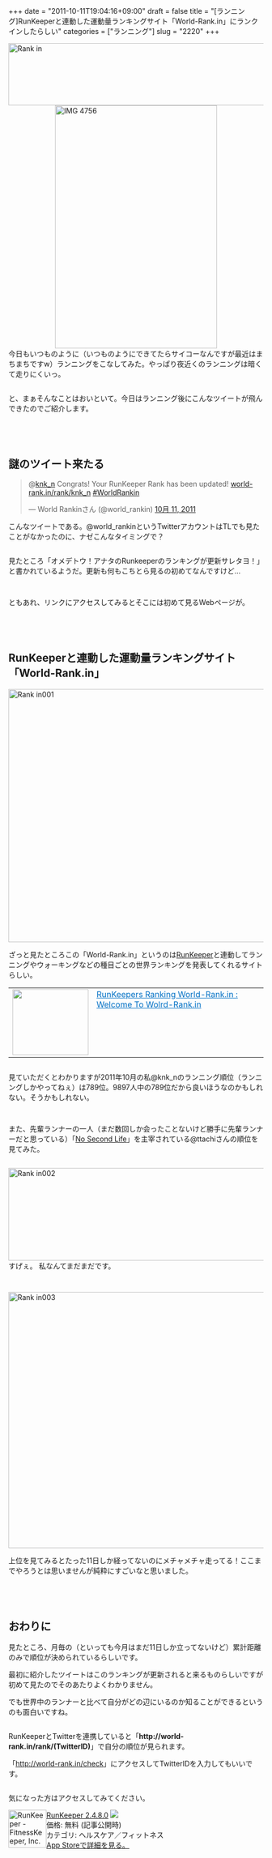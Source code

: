 +++
date = "2011-10-11T19:04:16+09:00"
draft = false
title = "[ランニング]RunKeeperと連動した運動量ランキングサイト「World-Rank.in」にランクインしたらしい"
categories = ["ランニング"]
slug = "2220"
+++

<img style="display:block; margin-left:auto; margin-right:auto;" src="https://knk-n.com/images/2011/10/rank-in.png" alt="Rank in" title="rank-in.jpg" border="0" width="600" height="123" />


<img style="display:block; margin-left:auto; margin-right:auto;" src="https://knk-n.com/images/2011/10/IMG_4756.png" alt="IMG 4756" title="IMG_4756.PNG" border="0" width="320" height="480" />
今日もいつものように（いつものようにできてたらサイコーなんですが最近はまちまちですw）ランニングをこなしてみた。やっぱり夜近くのランニングは暗くて走りにくいっ。
<p style="margin-top: 2em;">
と、まぁそんなことはおいといて。今日はランニング後にこんなツイートが飛んできたのでご紹介します。<!--more--><p style="margin-top: 6em;">
<h2>謎のツイート来たる</h2>

<blockquote class="twitter-tweet" lang="ja"><p>@<a href="https://twitter.com/knk_n">knk_n</a> Congrats! Your RunKeeper Rank has been updated! <a href="http://t.co/VbNa30GW" title="http://world-rank.in/rank/knk_n">world-rank.in/rank/knk_n</a> <a href="https://twitter.com/search/%2523WorldRankin">#WorldRankin</a></p>&mdash; World Rankinさん (@world_rankin) <a href="https://twitter.com/world_rankin/status/123684274779074561" data-datetime="2011-10-11T09:00:03+00:00">10月 11, 2011</a></blockquote>

こんなツイートである。@world_rankinというTwitterアカウントはTLでも見たことがなかったのに、ナゼこんなタイミングで？
<p style="margin-top: 2em;">
見たところ「オメデトウ！アナタのRunkeeperのランキングが更新サレタヨ！」と書かれているようだ。更新も何もこちとら見るの初めてなんですけど…
<p style="margin-top: 3em;">
ともあれ、リンクにアクセスしてみるとそこには初めて見るWebページが。
<p style="margin-top: 6em;">
<h2>RunKeeperと連動した運動量ランキングサイト「World-Rank.in」</h2>
<img style="display:block; margin-left:auto; margin-right:auto;" src="https://knk-n.com/images/2011/10/rank-in001.jpg" alt="Rank in001" title="rank-in001.jpg" border="0" width="600" height="500" />

ざっと見たところこの「World-Rank.in」というのは<a href="http://runkeeper.com/" target="_blank">RunKeeper</a>と連動してランニングやウォーキングなどの種目ごとの世界ランキングを発表してくれるサイトらしい。
<table border="0"><td valign="top" width="150"><a href="http://world-rank.in/" target="_blank"><img border="0" src="http://capture.heartrails.com/150x130/shadow?http://world-rank.in/" alt="" width="150" height="130" /></a></td><td valign="top"><a style="color:#0070C5;" href="http://world-rank.in/" target="_blank">RunKeepers Ranking World-Rank.in : Welcome To Wolrd-Rank.in</a><a href="http://b.hatena.ne.jp/entry/http://world-rank.in/" target="_blank"><img border="0" src="http://b.hatena.ne.jp/entry/image/http://world-rank.in/" alt="" /></a></td></table>


<p style="margin-top: 2em;">
見ていただくとわかりますが2011年10月の私@knk_nのランニング順位（ランニングしかやってねぇ）は789位。9897人中の789位だから良いほうなのかもしれない。そうかもしれない。
<p style="margin-top: 3em;">
また、先輩ランナーの一人（まだ数回しか会ったことないけど勝手に先輩ランナーだと思っている）「<a href="www.ttcbn.net/no_second_life/" target="_blank">No Second Life</a>」を主宰されている@ttachiさんの順位を見てみた。
<p style="margin-top: 2em;">
<img style="display:block; margin-left:auto; margin-right:auto;" src="https://knk-n.com/images/2011/10/rank-in002.jpg" alt="Rank in002" title="rank-in002.jpg" border="0" width="546" height="183" />
すげぇ。
私なんてまだまだです。

<p style="margin-top: 3em;">

<img style="display:block; margin-left:auto; margin-right:auto;" src="https://knk-n.com/images/2011/10/rank-in003.jpg" alt="Rank in003" title="rank-in003.jpg" border="0" width="557" height="506" />

上位を見てみるとたった11日しか経ってないのにメチャメチャ走ってる！ここまでやろうとは思いませんが純粋にすごいなと思いました。

<p style="margin-top: 6em;">
<h2>おわりに</h2>
見たところ、月毎の（といっても今月はまだ11日しか立ってないけど）累計距離のみで順位が決められているらしいです。
<p style="margin-top: 1em;">
最初に紹介したツイートはこのランキングが更新されると来るものらしいですが初めて見たのでそのあたりよくわかりません。
<p style="margin-top: 1em;">
でも世界中のランナーと比べて自分がどの辺にいるのか知ることができるというのも面白いですね。
<p style="margin-top: 2em;">
RunKeeperとTwitterを連携していると「<strong>http://world-rank.in/rank/(TwitterID)</strong>」で自分の順位が見られます。<p style="margin-top: 1em;">
「<a href="http://world-rank.in/check" target="_blank">http://world-rank.in/check</a>」にアクセスしてTwitterIDを入力してもいいです。

<p style="margin-top: 2em;">
気になった方はアクセスしてみてください。
<p style="margin-top: 1em;">
<div class="amz-etr-under"><div class="amz-left" style="float:left;"><div class="amz-image"><a href="http://click.linksynergy.com/fs-bin/click?id=48HB7K3zmMg&subid=0&offerid=94348.1&type=10&tmpid=3910&RD_PARM1=http%3A%2F%2Fitunes.apple.com%2Fjp%2Fapp%2Frunkeeper%2Fid300235330%3Fmt%3D8%2526uo%3D4" target="new"><img width="75" height="75" class="appsImg" src="http://a3.mzstatic.com/us/r1000/103/Purple/06/ce/61/mzl.znawhtxu.jpg" alt="RunKeeper - FitnessKeeper, Inc."></a></div></div><div class="amz-right"><div class="amz-title"><a href="http://click.linksynergy.com/fs-bin/click?id=48HB7K3zmMg&subid=0&offerid=94348.1&type=10&tmpid=3910&RD_PARM1=http%3A%2F%2Fitunes.apple.com%2Fjp%2Fapp%2Frunkeeper%2Fid300235330%3Fmt%3D8%2526uo%3D4" target="new">RunKeeper 2.4.8.0</a> <a href="http://click.linksynergy.com/fs-bin/click?id=48HB7K3zmMg&subid=0&offerid=94348.1&type=10&tmpid=3910&RD_PARM1=http%3A%2F%2Fitunes.apple.com%2Fjp%2Fapp%2Frunkeeper%2Fid300235330%3Fmt%3D8%2526uo%3D4" target="itunes_store"><img src="http://ax.phobos.apple.com.edgesuite.net/ja_jp/images/web/linkmaker/badge_appstore-sm.gif" style="border: 0;"></a></div><div class="amz-detail">価格: 無料 (記事公開時)<br>カテゴリ: ヘルスケア／フィットネス<br><a href="http://click.linksynergy.com/fs-bin/click?id=48HB7K3zmMg&subid=0&offerid=94348.1&type=10&tmpid=3910&RD_PARM1=http%3A%2F%2Fitunes.apple.com%2Fjp%2Fapp%2Frunkeeper%2Fid300235330%3Fmt%3D8%2526uo%3D4" target="new">App Storeで詳細を見る。</a></div></div></div>
<img border="0" width="1" height="1" src="http://ad.linksynergy.com/fs-bin/show?id=Dk8JKvDVYwE&bids=186984.200232&type=3&subid=0">
